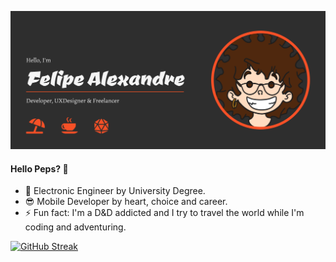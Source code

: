 ![](https://github.com/felipeSima/felipeSima/blob/main/recursos/Group%209.png)

#### Hello Peps? 👋
- 🌱 Electronic Engineer by University Degree.
- 😎 Mobile Developer by heart, choice and career.
- ⚡ Fun fact: I'm a D&D addicted and I try to travel the world while I'm coding and adventuring.

[![GitHub Streak](https://github-readme-streak-stats.herokuapp.com?user=felipeSima&exclude_days=Sun%2CSat)](https://git.io/streak-stats)
<!--
[![Anurag's GitHub stats](https://github-readme-stats.vercel.app/api?username=felipeSima&count_private=true&show_icons=true&title_color=f75026&bg_color=2e2e2e&text_color=f5f5f5&icon_color=f75026&hide=issues,contribs)
](https://github.com/anuraghazra/github-readme-stats)
-->

<!--
[![Top Langs](https://github-readme-stats.vercel.app/api/top-langs/?username=felipeSima&layout=compact&title_color=f75026&bg_color=2e2e2e&text_color=f5f5f5)](https://github.com/anuraghazra/github-readme-stats)
-->

<!--
**felipeSima/felipeSima** is a ✨ _special_ ✨ repository because its `README.md` (this file) appears on your GitHub profile.

Here are some ideas to get you started:

- 🔭 I’m currently working on ...
- 🌱 I’m currently learning ...
- 👯 I’m looking to collaborate on ...
- 🤔 I’m looking for help with ...
- 💬 Ask me about ...
- 📫 How to reach me: ...
- 😄 Pronouns: ...
- ⚡ Fun fact: ...
-->
